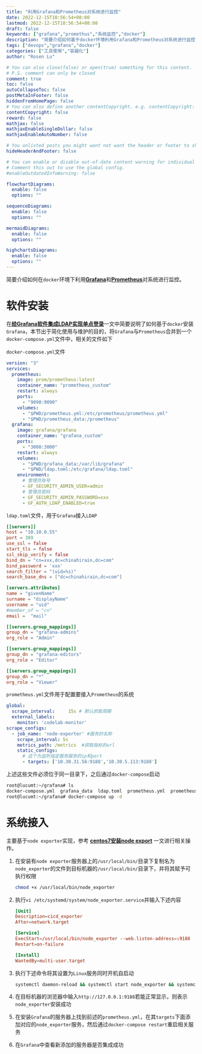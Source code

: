 ```yaml
---
title: "利用Grafana和Prometheus对系统进行监控"
date: 2022-12-15T10:56:54+08:00
lastmod: 2022-12-15T10:56:54+08:00
draft: false
keywords: ["grafana","promethus","系统监控","docker"]
description: "简要介绍如何基于docker环境利用Grafana和Prometheus对系统进行监控"
tags: ["devops","grafana","docker"]
categories: ["工具使用","容器化"]
author: "Rosen Lu"

# You can also close(false) or open(true) something for this content.
# P.S. comment can only be closed
comment: true
toc: false
autoCollapseToc: false
postMetaInFooter: false
hiddenFromHomePage: false
# You can also define another contentCopyright. e.g. contentCopyright: "This is another copyright."
contentCopyright: false
reward: false
mathjax: false
mathjaxEnableSingleDollar: false
mathjaxEnableAutoNumber: false

# You unlisted posts you might want not want the header or footer to show
hideHeaderAndFooter: false

# You can enable or disable out-of-date content warning for individual post.
# Comment this out to use the global config.
#enableOutdatedInfoWarning: false

flowchartDiagrams:
  enable: false
  options: ""

sequenceDiagrams: 
  enable: false
  options: ""

mermaidDiagrams: 
  enable: false
  options: ""

highchartsDiagrams: 
  enable: false
  options: ""
---
```


简要介绍如何在`docker`环境下利用[**Grafana**](https://grafana.com/)和[**Prometheus**](https://prometheus.io/)对系统进行监控。

<!--more-->

# 软件安装

在[**给Grafana软件集成LDAP实现单点登录**](/post/ldap/add-ldap-support-for-grafana/)一文中简要说明了如何基于`docker`安装`Grafana`，本节出于简化使用与维护的目的，将`Grafana`与`Prometheus`合并到一个`docker-compose.yml`文件中，相关的文件如下

`docker-compose.yml`文件

```yaml
version: "3"
services:
  prometheus:
    image: prom/prometheus:latest
    container_name: "prometheus_custom"
    restart: always
    ports:
      - "9090:9090"
    volumes:
      - "$PWD/prometheus.yml:/etc/prometheus/prometheus.yml"
      - "$PWD/prometheus_data:/prometheus"
  grafana:
    image: grafana/grafana
    container_name: "grafana_custom"
    ports:
      - "3000:3000"
    restart: always
    volumes:
      - "$PWD/grafana_data:/var/lib/grafana"
      - "$PWD/ldap.toml:/etc/grafana/ldap.toml"
    environment:
      # 管理员账号
      - GF_SECURITY_ADMIN_USER=admin
      # 管理员密码
      - GF_SECURITY_ADMIN_PASSWORD=xxx
      - GF_AUTH_LDAP_ENABLED=true
```

`ldap.toml`文件，用于`Grafana`接入`LDAP`

```toml
[[servers]]
host = "10.10.0.55"
port = 389
use_ssl = false
start_tls = false
ssl_skip_verify = false
bind_dn = "cn=xxx,dc=chinahirain,dc=com"
bind_password = 'xxx'
search_filter = "(uid=%s)"
search_base_dns = ["dc=chinahirain,dc=com"]

[servers.attributes]
name = "givenName"
surname = "displayName"
username = "uid"
#member_of = "cn"
email =  "mail"

[[servers.group_mappings]]
group_dn = "grafana-admins"
org_role = "Admin"

[[servers.group_mappings]]
group_dn = "grafana-editors"
org_role = "Editor"

[[servers.group_mappings]]
group_dn = "*"
org_role = "Viewer"
```

`prometheus.yml`文件用于配置要接入`Prometheus`的系统

```yaml
global:
  scrape_interval:     15s # 默认抓取周期
  external_labels:
    monitor: 'codelab-monitor'
scrape_configs:
  - job_name: 'node-exporter' #服务的名称
    scrape_interval: 5s
    metrics_path: /metrics  #获取指标的url
    static_configs:
      # 这个为监听指定服务服务的ip和port
      - targets: ['10.30.31.56:9188','10.30.5.113:9188']
```

上述这些文件必须位于同一目录下，之后通过`docker-compose`启动

```bash
root@lucumt:~/grafana# ls
docker-compose.yml  grafana_data  ldap.toml  prometheus.yml  prometheus_data
root@lucumt:~/grafana# docker-compose up -d
```

# 系统接入

主要基于`node exporter`实现，参考 [**centos7安装node export**](https://www.cnblogs.com/rainbow-tan/p/16623772.html) 一文进行相关操作。

1. 在安装有`node exporter`服务器上的`/usr/local/bin/`目录下复制名为`node_exporter`的文件到目标机器的`/usr/local/bin/`目录下，并将其赋予可执行权限

   ```bash
   chmod +x /usr/local/bin/node_exporter
   ```

2. 执行`vi /etc/systemd/system/node_exporter.service`并输入下述内容

   ```toml
   [Unit]
   Description=cicd_exporter
   After=network.target
   
   [Service]
   ExecStart=/usr/local/bin/node_exporter --web.listen-address=:9188
   Restart=on-failure
   
   [Install]
   WantedBy=multi-user.target
   ```
   
3. 执行下述命令将其设置为`Linux`服务同时开机自启动

   ```bash
   systemctl daemon-reload && systemctl start node_exporter && systemctl enable node_exporter
   ```

4. 在目标机器的浏览器中输入`http://127.0.0.1:9188`若能正常显示，则表示`node_exporter`安装成功

5. 在安装`Grafana`的服务器上找到前述的`prometheus.yml`，在其`targets`下面添加对应的`node_exporter`服务，然后通过`docker-compose restart`重启相关服务

6. 在`Grafana`中查看新添加的服务器是否集成成功